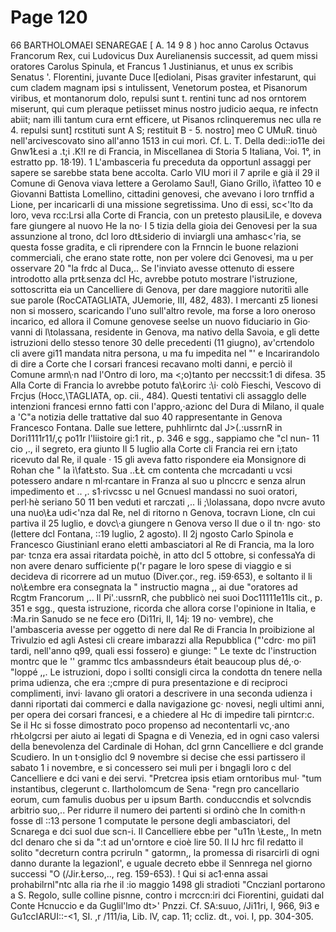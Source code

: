 # Page 120

66 BARTHOLOMAEI SENAREGAE [ A. 14 9 8 ) hoc anno Carolus Octavus Francorum Rex, cui Ludovicus Dux Aurelianensis successit, ad quem missi oratores Carolus Spinula, et Francus 1 Justinianus, et unus ex scribis Senatus '. Florentini, juvante Duce l\[ediolani, Pisas graviter infestarunt, qui cum cladem magnam ipsi s intulissent, Venetorum postea, et Pisanorum viribus, et montanorum dolo, repulsi sunt t. rentini tunc ad nos orntorem miserunt, qui cum pleraque petiisset minus nostro judicio aequa, re infectn abiit; nam illi tantum cura ernt efficere, ut Pisanos rclinqueremus nec ulla re 4. repulsi sunt] rcstituti sunt A S; restituit B - 5. nostro] meo C UMuR. tinuò nell'arcivescovato sino all'anno 1513 in cui morì. Cf. L. T. Della dedi::io11e dei Gnw1Łesi a .t;i .K!I re di Francia, in Miscellanea di Storia 5 Italiana, Voi. 1°, in estratto pp. 18·19). 1 L'ambasceria fu preceduta da opportunl assaggi per sapere se sarebbe stata bene accolta. Carlo VIU mori il 7 aprile e già il 29 il Comune di Genova viava lettere a Gerolamo Sau!I, Giano Grillo, ì\fatteo 10 e Giovanni Battista Lomellino, cittadini genovesi, che avevano i loro trnffid a Lione, per incaricarli di una missione segretissima. Uno di essi, sc<'lto da loro, veva rcc:Lrsi alla Corte di Francia, con un pretesto plausiLile, e doveva fare giungere al nuovo He la no· I 5 tizia della gioia dei Genovesi per la sua assunzione al trono, dcl loro dtŁsiderio di inviargli una amhasc<'ria, se questa fosse gradita, e cli riprendere con la Frnncin le buone relazioni commerciali, che erano state rotte, non per volere dci Genovesi, ma u per osservare 20 "la frdc al Duca,.. Se l'inviato avesse ottenuto di essere introdotto alla prtŁsenza dcl Hc, avrebbe potuto mostrare l'istruzione, sottoscritta eia un Cancelliere di Genova, per dare maggiore nutoritiì alle sue parole (RocCATAGLIATA, JUemorie, III, 482, 483). I mercanti z5 lionesi non si mossero, scaricando l'uno sull'altro revole, ma forse a loro oneroso incarico, ed allora il Comune genovese seelse un nuovo fiduciario in Gio· vanni di l\tolassana, residente in Genova, ma nativo della Savoia, e gli dette istruzioni dello stesso tenore 30 delle precedenti (11 giugno), av\'crtendolo cli avere gi11 mandata nitra persona, u ma fu impedita nel "' e lncarirandolo di dire a Corte che I corsari francesi recavano molti danni, e perciò il Comune armn\·n nad l'Ontro di loro, ma <;o)tanto per neccssit:1 di difesa. 35 Alla Corte di Francia lo avrebbe potuto fa\Łorirc :\i· colò Fieschi, Vescovo di Frcjus (Hocc,\TAGLIATA, op. cii., 484). Questi tentativi cli assagglo delle intenzioni francesi ernno fatti con l'appro,·azionc del Dura di Milano, il quale a \'C\"a notizia delle trattative dal suo 40 rappresentante in Genova Francesco Fontana. Dalle sue lettere, puhhlirntc dal J>(.:ussrnR in Dori1111r11/,ç po11r l'liistoire gi:1 rit., p. 346 e sgg., sappiamo che "cl nun- 11 cio ,., il segreto, era giunto Il 5 luglio alla Corte cli Francia rei ern i;tato ricevuto dal Re, il quale · 15 gli aveva fatto rispondere eia Monsignore di Rohan che " la ì\fatŁsto. Sua ..ŁŁ cm contenta che mcrcadanti u vcsi potessero andare n ml·rcantare in Franza al suo u plnccrc e senza alrun impedimento et .. ,. s1·rivcssc u nel Gcnuesl mandassi no suoi oratori, perl·hè seriano 50 11 ben veduti et rarczati ,.. li ;\lolassana, dopo nvcre avuto una nuo\Ła udi<'nza dal Re, nel di ritorno n Genova, tocravn Lione, cln cui partiva il 25 luglio, e dovc\·a giungere n Genova verso Il due o il tn· ngo· sto (lettere dcl Fontana, ::19 luglio, 2 agosto). Il 2j ngosto Carlo Spinola e Francesco Giustinianl erano eletti ambasciatori al Re di Francia, ma la loro par· tcnza era assai ritardata poichè, in atto dcl 5 ottobre, si confessaYa di non avere denaro sufficiente p('r pagare le loro spese di viaggio e si decideva di ricorrere ad un mutuo (Diver.çor., reg. i59·653), e soltanto il li no\Łembre era consegnata la " instructio magna ,, ai due "oratores ad Rcgtm Francorum ,.. Il Pi'.:ussrnR, che pubblicò nei suoi Doc11111e11ls cit., p. 351 e sgg., questa istruzione, ricorda che allora corse l'opinione in Italia, e :Ma.rin Sanudo se ne fece ero (Di11ri, Il, 14j: 19 no· vembre), che l'ambasceria avesse per oggetto di nere dal Re di Francia In proibizione al Trivulzio ed agli Astesi cli creare imbarazzi alla Repubblica ("'cdrc· mo pii1 tardi, nell'anno q99, quali essi fossero) e giunge: " Le texte dc l'instruction montrc que le '' grammc tlcs ambassndeurs était beaucoup plus dé,·o· "loppé ,,. Le istruzioni, dopo i sollti consigli circa la condotta dn tenere nella prima udienza, che era :;cmpre di pura presentazione e di reciproci complimenti, invi· lavano gli oratori a descrivere in una seconda udienza i danni riportati dai commerci e dalla navigazione gc· novesi, negli ultimi anni, per opera dei corsari francesi, e a chiedere al Hc di impedire tali pirntcr:c. Se il Hc si fosse dimostrato poco propenso ad necontentarli vc,·ano rhŁolgcrsi per aiuto ai legati di Spagna e di Venezia, ed in ogni caso valersi della benevolenza del Cardinale di Hohan, dcl grnn Cancelliere e dcl grande Scudiero. In un t·onsiglio dcl 9 novembre si decise che essi partissero il sabato 1 i novembre, e si concessero sei muli per i bngagli loro c del Cancelliere e dci vani e dei servi. "Pretcrea ipsis etiam orntoribus mul· "tum instantibus, clegerunt c. Ilartholomcum de Sena· "regn pro cancellario eorum, cum famulis duobus per u ipsum Barth. conduccndis et solvcndis arbitrio suo,.. Per ridurre il numero dei partenti si ordinò che In comith·n fosse dl ::13 persone 1 computate le persone degli ambasciatori, del Scnarega e dci suol due scn-i. Il Cancelliere ebbe per "u11n \Łeste,, ln metn dcl denaro che si da \":t ad un'orntore e cioè lire 50. Il IJ hrc fil redatto il solito "decreturn contra pcriruln " gatormn,, la promessa di risarcirli di ogni danno durante la legazionl', e uguale decreto ebbe il Sennrega nel giorno successi \"O (/Jir.Łerso,.., reg. 159-653). ! Qui si ac1·enna assai prohabilrnl"ntc alla ria rhe il :io maggio 1498 gli stradioti \"Cnczianl portarono a S. Regolo, sulle colline pisnne, contro i mcrccn:iri dci Fiorentini, guidati dal Conte Hcnuccio e da Guglil'lmo dt>' Pnzzi. Cf. SA:suuo, /Ji11ri, I, 966, 9i3 e Gu1ccIARUI::-<1, SI. ,r /111/ia, Lib. lV, cap. 11; ccliz. dt., voi. I, pp. 304-305.